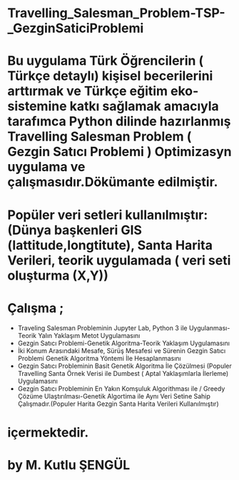 # Travelling_Salesman_Problem-TSP-_GezginSaticiProblemi
# Bu uygulama Türk Öğrencilerin ( Türkçe detaylı) kişisel becerilerini arttırmak ve Türkçe eğitim eko-sistemine katkı sağlamak amacıyla tarafımca Python dilinde hazırlanmış Travelling Salesman Problem ( Gezgin Satıcı Problemi ) Optimizasyn uygulama ve çalışmasıdır.Dökümante edilmiştir.
# Popüler veri setleri kullanılmıştır: (Dünya başkenleri GIS (lattitude,longtitute), Santa Harita Verileri, teorik uygulamada ( veri seti oluşturma (X,Y))
# Çalışma ;
 - Traveling Salesman Probleminin Jupyter Lab, Python 3 ile Uygulanması-Teorik Yalın Yaklaşım Metot Uygulamasını
 - Gezgin Satıcı Problemi-Genetik Algoritma-Teorik Yaklaşım Uygulamasını
 - İki Konum Arasındaki Mesafe, Sürüş Mesafesi ve Sürenin Gezgin Satıcı Problemi Genetik Algoritma Yöntemi İle Hesaplanmasını
 - Gezgin Satıcı Probleminin Basit Genetik Algoritma İle Çözülmesi (Populer Travelling Santa Örnek Verisi ile Dumbest ( Aptal Yaklaşımlarla İlerleme) Uygulamasını
 - Gezgin Satıcı Probleminin En Yakın Komşuluk Algorithması ile / Greedy Çözüme Ulaştırılması-Genetik Algortima ile Aynı Veri Setine Sahip Çalışmadır.(Populer Harita Gezgin Santa Harita Verileri Kullanılmıştır)   
# içermektedir.
# by M. Kutlu ŞENGÜL
 
 
